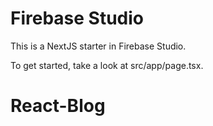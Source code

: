 # Firebase Studio

This is a NextJS starter in Firebase Studio.

To get started, take a look at src/app/page.tsx.
# React-Blog
